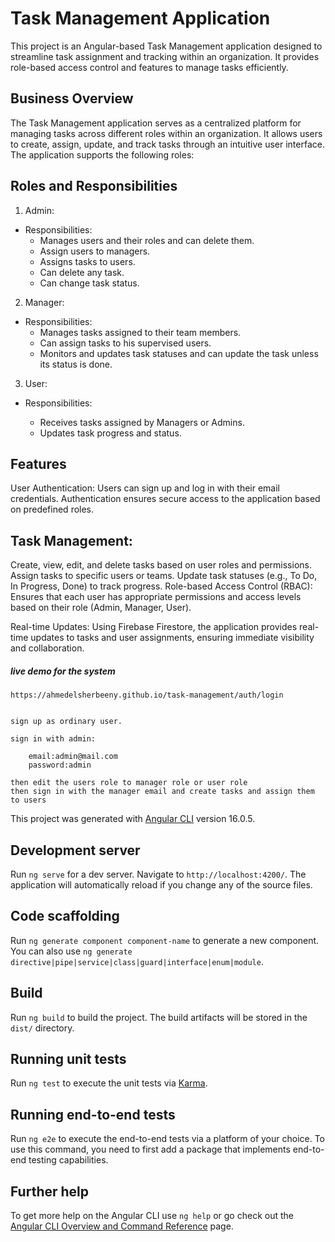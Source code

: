 
# Task Management Application

 This project is an Angular-based Task Management application designed to streamline task assignment and tracking within an organization. It provides role-based access control and features to manage tasks efficiently.

## Business Overview
 The Task Management application serves as a centralized platform for managing tasks across different roles within an organization. It allows users to create, assign, update, and track tasks through an intuitive user interface. The application supports the following roles:

## Roles and Responsibilities
 1. Admin:

 - Responsibilities:
   - Manages users and their roles and can delete them.
   - Assign users to managers.
   - Assigns tasks to users.
   - Can delete any task.
   - Can change task status.

 2. Manager:

 - Responsibilities:
   - Manages tasks assigned to their team members.
   - Can assign tasks to his supervised users.
   - Monitors and updates task statuses and can update the task unless its status is done.


3. User:

 - Responsibilities:

   - Receives tasks assigned by Managers or Admins.
   - Updates task progress and status.

   
## Features
 User Authentication: Users can sign up and log in with their email credentials. Authentication ensures secure access to the application based on predefined roles.



## Task Management:

 Create, view, edit, and delete tasks based on user roles and permissions.
 Assign tasks to specific users or teams.
 Update task statuses (e.g., To Do, In Progress, Done) to track progress.
 Role-based Access Control (RBAC): Ensures that each user has appropriate permissions and access levels based on their role (Admin, Manager, User).

 Real-time Updates: Using Firebase Firestore, the application provides real-time updates to tasks and user assignments, ensuring immediate visibility and collaboration.


 ##### live demo for the system 
    
    https://ahmedelsherbeeny.github.io/task-management/auth/login


    sign up as ordinary user.

    sign in with admin:

        email:admin@mail.com
        password:admin

    then edit the users role to manager role or user role 
    then sign in with the manager email and create tasks and assign them to users






This project was generated with [Angular CLI](https://github.com/angular/angular-cli) version 16.0.5.

## Development server

Run `ng serve` for a dev server. Navigate to `http://localhost:4200/`. The application will automatically reload if you change any of the source files.

## Code scaffolding

Run `ng generate component component-name` to generate a new component. You can also use `ng generate directive|pipe|service|class|guard|interface|enum|module`.

## Build

Run `ng build` to build the project. The build artifacts will be stored in the `dist/` directory.

## Running unit tests

Run `ng test` to execute the unit tests via [Karma](https://karma-runner.github.io).

## Running end-to-end tests

Run `ng e2e` to execute the end-to-end tests via a platform of your choice. To use this command, you need to first add a package that implements end-to-end testing capabilities.

## Further help

To get more help on the Angular CLI use `ng help` or go check out the [Angular CLI Overview and Command Reference](https://angular.io/cli) page.
